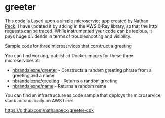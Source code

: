 # greeter

This code is based upon a simple microservice app created by [Nathan Peck](https://github.com/nathanpeck/greeter-cdk).
I have updated it by adding in the AWS X-Ray library, so that the http requests can be traced. While instrumented your code can be tedious, it pays huge dividends in terms of troubleshooting and visibility.

Sample code for three microservices that construct a greeting.

You can find working, published Docker images for these three microservices at:

* [nbrandaleone/greeter](https://hub.docker.com/r/nbrandaleone/greeter/) - Constructs a random greeting phrase from a greeting and a name.
* [nbrandaleone/greeting](https://hub.docker.com/r/nbrandaleone/greeting/) - Returns a random greeting
* [nbrandaleone/name](https://hub.docker.com/r/nbrandaleone/name/) - Returns a random name

You can find an infrastructure as code sample that deploys the microservice stack automatically on AWS here:

https://github.com/nathanpeck/greeter-cdk

